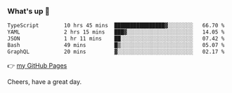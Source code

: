 ### What's up 👋

<!--START_SECTION:waka-->

```txt
TypeScript        10 hrs 45 mins  ████████████████▓░░░░░░░░   66.70 %
YAML              2 hrs 15 mins   ███▓░░░░░░░░░░░░░░░░░░░░░   14.05 %
JSON              1 hr 11 mins    ██░░░░░░░░░░░░░░░░░░░░░░░   07.42 %
Bash              49 mins         █▒░░░░░░░░░░░░░░░░░░░░░░░   05.07 %
GraphQL           20 mins         ▓░░░░░░░░░░░░░░░░░░░░░░░░   02.17 %
```

<!--END_SECTION:waka-->

👉 [my GitHub Pages](https://ykzhukian.github.io)

Cheers, have a great day.

